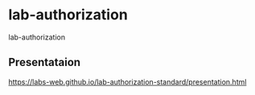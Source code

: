 # lab-authorization
lab-authorization

## Presentataion

https://labs-web.github.io/lab-authorization-standard/presentation.html